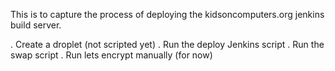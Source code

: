 This is to capture the process of deploying the kidsoncomputers.org jenkins build server. 

. Create a droplet (not scripted yet)
. Run the deploy Jenkins script
. Run the swap script
. Run lets encrypt manually (for now)
